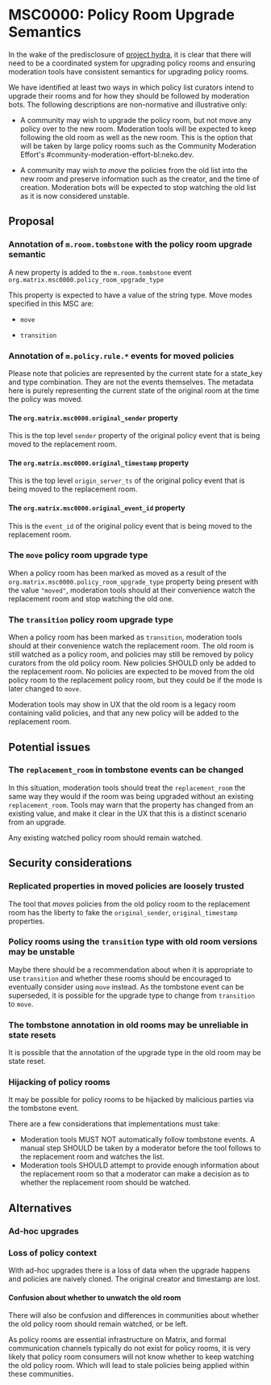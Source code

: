 # MSC0000: Policy Room Upgrade Semantics

In the wake of the predisclosure of [project
hydra](https://matrix.org/blog/2025/07/security-predisclosure/), it is
clear that there will need to be a coordinated system for upgrading
policy rooms and ensuring moderation tools have consistent semantics
for upgrading policy rooms.

We have identified at least two ways in which policy list curators
intend to upgrade their rooms and for how they should be followed by
moderation bots. The following descriptions are non-normative and
illustrative only:

- A community may wish to upgrade the policy room, but not move any policy over to the new room.
  Moderation tools will be expected to keep following the old room as well as the new room. This is
  the option that will be taken by large policy rooms such as the Community Moderation Effort's
  #community-moderation-effort-bl:neko.dev.

- A community may wish to _move_ the policies from the old list into
  the new room and preserve information such as the creator, and the
  time of creation. Moderation bots will be expected to stop watching
  the old list as it is now considered unstable.

## Proposal

### Annotation of `m.room.tombstone` with the policy room upgrade semantic

A new property is added to the `m.room.tombstone` event `org.matrix.msc0000.policy_room_upgrade_type`

This property is expected to have a value of the string type. Move modes specified in this MSC are:

- `move`

- `transition`

### Annotation of `m.policy.rule.*` events for moved policies

Please note that policies are represented by the current state for a
state_key and type combination. They are not the events themselves.
The metadata here is purely representing the current state of the
original room at the time the policy was moved.

#### The `org.matrix.msc0000.original_sender` property

This is the top level `sender` property of the original policy event
that is being moved to the replacement room.

#### The `org.matrix.msc0000.original_timestamp` property

This is the top level `origin_server_ts` of the original policy event that is
being moved to the replacement room.

#### The `org.matrix.msc0000.original_event_id` property

This is the `event_id` of the original policy event that is being
moved to the replacement room.

### The `move` policy room upgrade type

When a policy room has been marked as moved as a result of the
`org.matrix.msc0000.policy_room_upgrade_type` property being present
with the value `"moved"`, moderation tools should at their convenience
watch the replacement room and stop watching the old one.

### The `transition` policy room upgrade type

When a policy room has been marked as `transition`, moderation tools
should at their convenience watch the replacement room. The old room is still
watched as a policy room, and policies may still be removed by policy
curators from the old policy room. New policies SHOULD only be added to the
replacement room. No policies are expected to be moved from the old policy room to
the replacement policy room, but they could be if the mode is later changed to `move`.

Moderation tools may show in UX that the old room is a legacy room
containing valid policies, and that any new policy will be added to
the replacement room.

## Potential issues

### The `replacement_room` in tombstone events can be changed

In this situation, moderation tools should treat the
`replacement_room` the same way they would if the room was being
upgraded without an existing `replacement_room`. Tools may warn that
the property has changed from an existing value, and make it clear in
the UX that this is a distinct scenario from an upgrade.

Any existing watched policy room should remain watched.

## Security considerations

### Replicated properties in moved policies are loosely trusted

The tool that _moves_ policies from the old policy room to the
replacement room has the liberty to fake the `original_sender`,
`original_timestamp` properties.

### Policy rooms using the `transition` type with old room versions may be unstable

Maybe there should be a recommendation about when it is appropriate to
use `transition` and whether these rooms should be encouraged to
eventually consider using `move` instead. As the tombstone event can
be superseded, it is possible for the upgrade type to change from
`transition` to `move`.

### The tombstone annotation in old rooms may be unreliable in state resets

It is possible that the annotation of the upgrade type in the old room
may be state reset.

### Hijacking of policy rooms

It may be possible for policy rooms to be hijacked by malicious parties via the tombstone event.

There are a few considerations that implementations must take:

- Moderation tools MUST NOT automatically follow tombstone events. A manual step
  SHOULD be taken by a moderator before the tool follows to the replacement room and
  watches the list.
- Moderation tools SHOULD attempt to provide enough information about
  the replacement room so that a moderator can make a decision as to
  whether the replacement room should be watched.

## Alternatives

### Ad-hoc upgrades

### Loss of policy context

With ad-hoc upgrades there is a loss of data when the upgrade happens
and policies are naively cloned. The original creator and timestamp
are lost.

#### Confusion about whether to unwatch the old room

There will also be confusion and differences in communities about
whether the old policy room should remain watched, or be left.

As policy rooms are essential infrastructure on Matrix, and formal
communication channels typically do not exist for policy rooms, it is
very likely that policy room consumers will not know whether to keep
watching the old policy room. Which will lead to stale policies being
applied within these communities.

